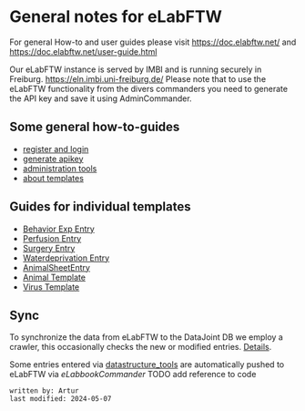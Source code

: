 # General notes for eLabFTW
For general How-to and user guides please visit <https://doc.elabftw.net/> and <https://doc.elabftw.net/user-guide.html>

Our eLabFTW instance is served by IMBI and is running securely in Freiburg.
<https://eln.imbi.uni-freiburg.de/>
Please note that to use the eLabFTW functionality from the divers commanders you need to generate the API key 
and save it using AdminCommander.

## Some general how-to-guides
- [register and login](register_login.md)
- [generate apikey](generate_apikey.md)
- [administration tools](administration_tools.md)
- [about templates](general_templates.md)

## Guides for individual templates
- [Behavior Exp Entry](experiment_behavior.md)
- [Perfusion Entry](experiment_perfusion.md)
- [Surgery Entry](experiment_surgery.md)
- [Waterdeprivation Entry](experiment_waterdep.md)
- [AnimalSheetEntry](experiment_animalsheet.md)
- [Animal Template](resource_animal.md)
- [Virus Template](resource_virus.md)



## Sync
To synchronize the data from eLabFTW to the DataJoint DB we employ a crawler, this occasionally checks the new or 
modified entries. [Details](crawler.md).

Some entries entered via [datastructure_tools](../gui_documentation/general.md) are automatically pushed to eLabFTW via 
*eLabbookCommander* TODO add reference to code 

~~~~
written by: Artur
last modified: 2024-05-07
~~~~